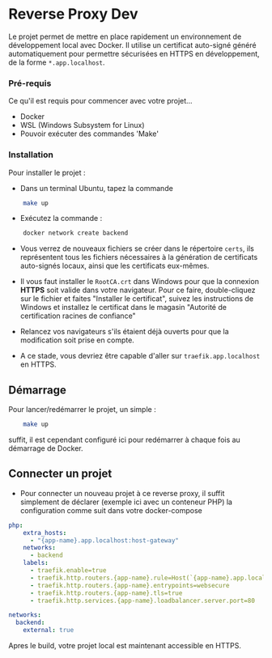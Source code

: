 # Reverse Proxy Dev

Le projet permet de mettre en place rapidement un environnement de développement local avec Docker. Il utilise un certificat auto-signé généré automatiquement pour permettre sécurisées en HTTPS en développement, de la forme `*.app.localhost`.

### Pré-requis

Ce qu'il est requis pour commencer avec votre projet...

- Docker
- WSL (Windows Subsystem for Linux)
- Pouvoir exécuter des commandes 'Make'

### Installation

Pour installer le projet :

- Dans un terminal Ubuntu, tapez la commande
```bash
    make up
```

- Exécutez la commande :
```bash
    docker network create backend
```

- Vous verrez de nouveaux fichiers se créer dans le répertoire `certs`, ils représentent tous les fichiers nécessaires à la génération de certificats auto-signés locaux, ainsi que les certificats eux-mêmes.

- Il vous faut installer le `RootCA.crt` dans Windows pour que la connexion **HTTPS** soit valide dans votre navigateur. Pour ce faire, double-cliquez sur le fichier et faites "Installer le certificat", suivez les instructions de Windows et installez le certificat dans le magasin "Autorité de certification racines de confiance"

- Relancez vos navigateurs s'ils étaient déjà ouverts pour que la modification soit prise en compte.

- A ce stade, vous devriez être capable d'aller sur `traefik.app.localhost` en HTTPS.

## Démarrage

Pour lancer/redémarrer le projet, un simple :
```bash
    make up
```
suffit, il est cependant configuré ici pour redémarrer à chaque fois au démarrage de Docker.

## Connecter un projet

- Pour connecter un nouveau projet à ce reverse proxy, il suffit simplement de déclarer (exemple ici avec un conteneur PHP) la configuration comme suit dans votre docker-compose

```yaml
php:
    extra_hosts:
      - "{app-name}.app.localhost:host-gateway"
    networks:
      - backend
    labels:
      - traefik.enable=true
      - traefik.http.routers.{app-name}.rule=Host(`{app-name}.app.localhost`)
      - traefik.http.routers.{app-name}.entrypoints=websecure
      - traefik.http.routers.{app-name}.tls=true
      - traefik.http.services.{app-name}.loadbalancer.server.port=80

networks:
  backend:
    external: true
```

Apres le build, votre projet local est maintenant accessible en HTTPS.
